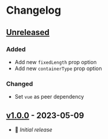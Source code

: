 # Changelog

## [Unreleased](https://github.com/lombervid/vueginate/compare/v1.0.0...main)

### Added

- Add new `fixedLength` prop option
- Add new `containerType` prop option

### Changed

- Set `vue` as peer dependency

## [v1.0.0](https://github.com/lombervid/vueginate/releases/tag/v1.0.0) - 2023-05-09

- 🎉 _Initial release_
